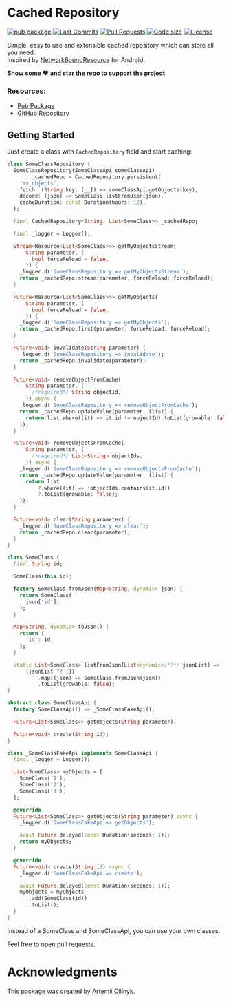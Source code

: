 # Cached Repository

[![pub package](https://img.shields.io/pub/v/cached_repository.svg?logo=dart&logoColor=00b9fc)](https://pub.dartlang.org/packages/cached_repository)
[![Last Commits](https://img.shields.io/github/last-commit/arrrtem22/cached_repository?logo=git&logoColor=white)](https://github.com/arrrtem22/cached_repository/commits/master)
[![Pull Requests](https://img.shields.io/github/issues-pr/arrrtem22/cached_repository?logo=github&logoColor=white)](https://github.com/arrrtem22/cached_repository/pulls)
[![Code size](https://img.shields.io/github/languages/code-size/arrrtem22/cached_repository?logo=github&logoColor=white)](https://github.com/arrrtem22/cached_repository)
[![License](https://img.shields.io/github/license/arrrtem22/cached_repository?logo=open-source-initiative&logoColor=green)](https://github.com/arrrtem22/cached_repository/blob/master/LICENSE)

Simple, easy to use and extensible cached repository which can store all you need.<br>
Inspired by [NetworkBoundResource](https://github.com/topics/networkboundresource) for Android.

**Show some ❤️ and star the repo to support the project**

### Resources:
- [Pub Package](https://pub.dev/packages/cached_repository)
- [GitHub Repository](https://github.com/arrrtem22/cached_repository)

## Getting Started

Just create a class with `CachedRepository` field and start caching:
```dart
class SomeClassRepository {
  SomeClassRepository(SomeClassApi someClassApi)
      : _cachedRepo = CachedRepository.persistent(
    'my_objects',
    fetch: (String key, [__]) => someClassApi.getObjects(key),
    decode: (json) => SomeClass.listFromJson(json),
    cacheDuration: const Duration(hours: 12),
  );

  final CachedRepository<String, List<SomeClass>> _cachedRepo;

  final _logger = Logger();

  Stream<Resource<List<SomeClass>>> getMyObjectsStream(
      String parameter, {
        bool forceReload = false,
      }) {
    _logger.d('SomeClassRepository => getMyObjectsStream');
    return _cachedRepo.stream(parameter, forceReload: forceReload);
  }

  Future<Resource<List<SomeClass>>> getMyObjects(
      String parameter, {
        bool forceReload = false,
      }) {
    _logger.d('SomeClassRepository => getMyObjects');
    return _cachedRepo.first(parameter, forceReload: forceReload);
  }

  Future<void> invalidate(String parameter) {
    _logger.d('SomeClassRepository => invalidate');
    return _cachedRepo.invalidate(parameter);
  }

  Future<void> removeObjectFromCache(
      String parameter, {
        /*required*/ String objectId,
      }) async {
    _logger.d('SomeClassRepository => removeObjectFromCache');
    return _cachedRepo.updateValue(parameter, (list) {
      return list.where((it) => it.id != objectId).toList(growable: false);
    });
  }

  Future<void> removeObjectsFromCache(
      String parameter, {
        /*required*/ List<String> objectIds,
      }) async {
    _logger.d('SomeClassRepository => removeObjectsFromCache');
    return _cachedRepo.updateValue(parameter, (list) {
      return list
          ?.where((it) => !objectIds.contains(it.id))
          ?.toList(growable: false);
    });
  }

  Future<void> clear(String parameter) {
    _logger.d('SomeClassRepository => clear');
    return _cachedRepo.clear(parameter);
  }
}

class SomeClass {
  final String id;

  SomeClass(this.id);

  factory SomeClass.fromJson(Map<String, dynamic> json) {
    return SomeClass(
      json['id'],
    );
  }

  Map<String, dynamic> toJson() {
    return {
      'id': id,
    };
  }

  static List<SomeClass> listFromJson(List<dynamic>/*?*/ jsonList) =>
      (jsonList ?? [])
          .map((json) => SomeClass.fromJson(json))
          .toList(growable: false);
}

abstract class SomeClassApi {
  factory SomeClassApi() => _SomeClassFakeApi();

  Future<List<SomeClass>> getObjects(String parameter);

  Future<void> create(String id);
}

class _SomeClassFakeApi implements SomeClassApi {
  final _logger = Logger();

  List<SomeClass> myObjects = [
    SomeClass('1'),
    SomeClass('2'),
    SomeClass('3'),
  ];

  @override
  Future<List<SomeClass>> getObjects(String parameter) async {
    _logger.d('SomeClassFakeApi => getObjects');

    await Future.delayed(const Duration(seconds: 1));
    return myObjects;
  }

  @override
  Future<void> create(String id) async {
    _logger.d('SomeClassFakeApi => create');

    await Future.delayed(const Duration(seconds: 1));
    myObjects = myObjects
      ..add(SomeClass(id))
      ..toList();
  }
}
```

Instead of a SomeClass and SomeClassApi, you can use your own classes.

Feel free to open pull requests.

# Acknowledgments

This package was created by [Artemii Oliinyk](https://github.com/arrrtem22).